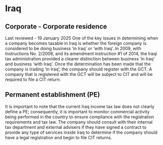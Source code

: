 # Iraq
## Corporate - Corporate residence
Last reviewed - 19 January 2025
One of the key issues in determining when a company becomes taxable in Iraq is whether the foreign company is considered to be doing business ‘in Iraq’ or ‘with Iraq’. In 2009, with Instructions No. 2/2008, and its amendment instruction #1 of 2014, the Iraqi tax administration provided a clearer distinction between business ‘in Iraq’ and business ‘with Iraq’.
Once the determination has been made that the company is trading ‘in Iraq’, the company should register with the GCT. A company that is registered with the GCT will be subject to CIT and will be required to file a CIT return.
## Permanent establishment (PE)
It is important to note that the current Iraq income tax law does not clearly define a PE; consequently, it is important to monitor commercial activity being performed in the country to ensure compliance with the registration requirements and tax law. The company should consult with their internal tax department and external advisers if they have signed a contract to provide any type of services inside Iraq to determine if the company should have a legal registration and begin to file CIT returns.
